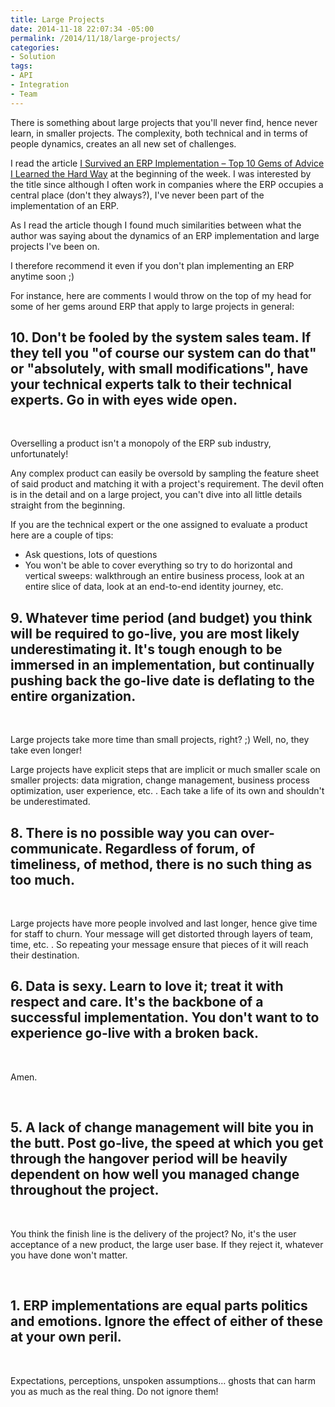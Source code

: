 ```yaml
---
title: Large Projects
date: 2014-11-18 22:07:34 -05:00
permalink: /2014/11/18/large-projects/
categories:
- Solution
tags:
- API
- Integration
- Team
---
```

<p>There is something about large projects that you'll never find, hence never learn, in smaller projects.  The complexity, both technical and in terms of people dynamics, creates an all new set of challenges.
</p><p>I read the article <a href="https://www.linkedin.com/pulse/article/20141110183446-46268420-i-survived-an-erp-implementation-top-10-gems-of-advice-i-learned-the-hard-way">I Survived an ERP Implementation – Top 10 Gems of Advice I Learned the Hard Way</a> at the beginning of the week.  I was interested by the title since although I often work in companies where the ERP occupies a central place (don't they always?), I've never been part of the implementation of an ERP.
</p><p>As I read the article though I found much similarities between what the author was saying about the dynamics of an ERP implementation and large projects I've been on.
</p><p>I therefore recommend it even if you don't plan implementing an ERP anytime soon ;)
</p><p>For instance, here are comments I would throw on the top of my head for some of her gems around ERP that apply to large projects in general:
</p><h2>10. Don't be fooled by the system sales team. If they tell you "of course our system can do that" or "absolutely, with small modifications", have your technical experts talk to their technical experts. Go in with eyes wide open.
</h2><p>
 </p><p>Overselling a product isn't a monopoly of the ERP sub industry, unfortunately!
</p><p>Any complex product can easily be oversold by sampling the feature sheet of said product and matching it with a project's requirement.  The devil often is in the detail and on a large project, you can't dive into all little details straight from the beginning.
</p><p>If you are the technical expert or the one assigned to evaluate a product here are a couple of tips:
</p><ul><li>Ask questions, lots of questions
</li><li>You won't be able to cover everything so try to do horizontal and vertical sweeps:  walkthrough an entire business process, look at an entire slice of data, look at an end-to-end identity journey, etc.
</li></ul><h2>9. Whatever time period (and budget) you think will be required to go-live, you are most likely underestimating it. It's tough enough to be immersed in an implementation, but continually pushing back the go-live date is deflating to the entire organization. 
</h2><p>
 </p><p>Large projects take more time than small projects, right?  ;)  Well, no, they take even longer!
</p><p>Large projects have explicit steps that are implicit or much smaller scale on smaller projects:  data migration, change management, business process optimization, user experience, etc.  .  Each take a life of its own and shouldn't be underestimated.
</p><h2>8. There is no possible way you can over-communicate. Regardless of forum, of timeliness, of method, there is no such thing as too much.
</h2><p>
 </p><p>Large projects have more people involved and last longer, hence give time for staff to churn.  Your message will get distorted through layers of team, time, etc.  .  So repeating your message ensure that pieces of it will reach their destination.
</p><h2>6. Data is sexy. Learn to love it; treat it with respect and care. It's the backbone of a successful implementation. You don't want to to experience go-live with a broken back.
</h2><p>
 </p><p>Amen.
</p><p>
 </p><h2>5. A lack of change management will bite you in the butt.  Post go-live, the speed at which you get through the hangover period will be heavily dependent on how well you managed change throughout the project.
</h2><p>
 </p><p>You think the finish line is the delivery of the project?  No, it's the user acceptance of a new product, the large user base.  If they reject it, whatever you have done won't matter.
</p><p>
 </p><h2>1. ERP implementations are equal parts politics and emotions. Ignore the effect of either of these at your own peril.
</h2><p>
 </p><p>Expectations, perceptions, unspoken assumptions…  ghosts that can harm you as much as the real thing.  Do not ignore them!
</p>